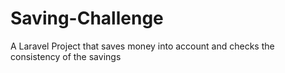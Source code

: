 # Saving-Challenge
A Laravel Project that saves money into account and checks the consistency of the savings
